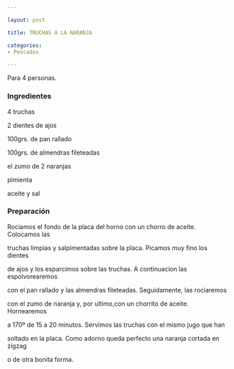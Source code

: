 ```yaml
---

layout: post

title: TRUCHAS A LA NARANJA

categories:
- Pescados

---
```


Para 4 personas.

<h3>Ingredientes</h3>

4 truchas

2 dientes de ajos

100grs. de pan rallado

100grs. de almendras fileteadas

el zumo de 2 naranjas

pimienta

aceite y sal

<h3>Preparación</h3>

Rociamos el fondo de la placa del horno con un chorro de aceite. Colocamos las

truchas limpias y salpimentadas sobre la placa. Picamos muy fino los dientes

de ajos y los esparcimos sobre las truchas. A continuacion las espolvorearemos

con el pan rallado y las almendras fileteadas. Seguidamente, las rociaremos

con el zumo de naranja y, por ultimo,con un chorrito de aceite. Hornearemos

a 170º de 15 a 20 minutos. Servimos las truchas con el mismo jugo que han

soltado en la placa. Como adorno queda perfecto una naranja cortada en zigzag

o de otra bonita forma.